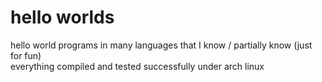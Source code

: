 # hello worlds
hello world programs in many languages that I know / partially know (just for fun)<br>
everything compiled and tested successfully under arch linux
